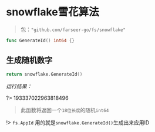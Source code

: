 # snowflake雪花算法
> 包：`"github.com/farseer-go/fs/snowflake"`

```go
func GenerateId() int64 {}
```

## 生成随机数字
```go
return snowflake.GenerateId()
```
_运行结果：_

?> 193337022963818496

> 此函数将返回一个`18位长度`的随机`int64`

!> `fs.AppId` 用的就是`snowflake.GenerateId()`生成出来应用ID